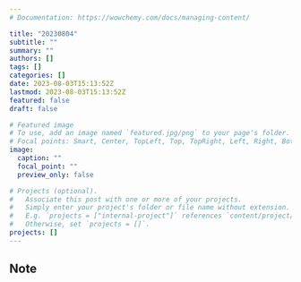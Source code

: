 ```yaml
---
# Documentation: https://wowchemy.com/docs/managing-content/

title: "20230804"
subtitle: ""
summary: ""
authors: []
tags: []
categories: []
date: 2023-08-03T15:13:52Z
lastmod: 2023-08-03T15:13:52Z
featured: false
draft: false

# Featured image
# To use, add an image named `featured.jpg/png` to your page's folder.
# Focal points: Smart, Center, TopLeft, Top, TopRight, Left, Right, BottomLeft, Bottom, BottomRight.
image:
  caption: ""
  focal_point: ""
  preview_only: false

# Projects (optional).
#   Associate this post with one or more of your projects.
#   Simply enter your project's folder or file name without extension.
#   E.g. `projects = ["internal-project"]` references `content/project/deep-learning/index.md`.
#   Otherwise, set `projects = []`.
projects: []
---
```


## Note

